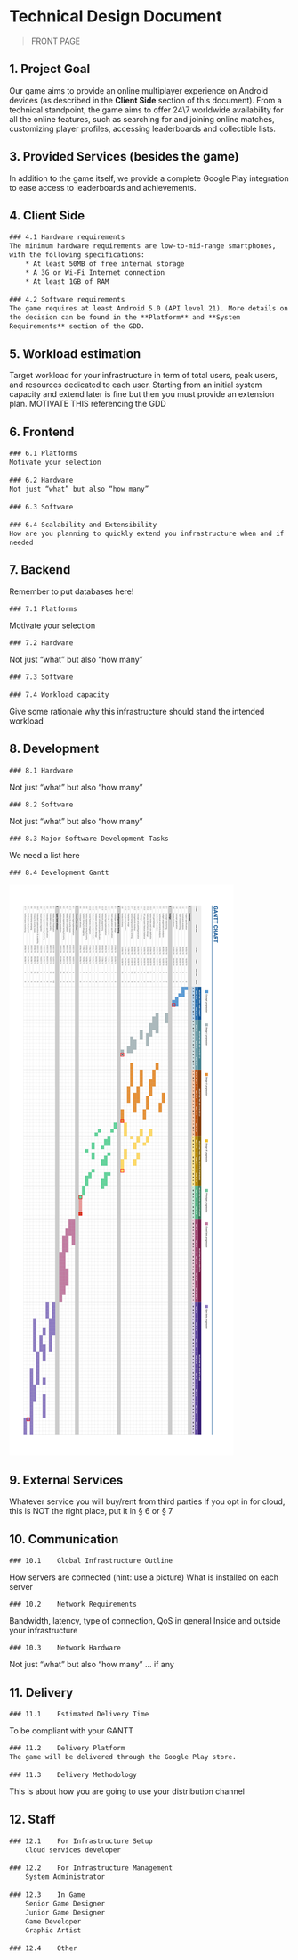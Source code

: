 # Technical Design Document

> FRONT PAGE

##	1. Project Goal
Our game aims to provide an online multiplayer experience on Android devices (as described in the **Client Side** section of this document). From a technical standpoint, the game aims to offer 24\7 worldwide availability for all the online features, such as searching for and joining online matches, customizing player profiles, accessing leaderboards and collectible lists.

##	3. Provided Services (besides the game)
In addition to the game itself, we provide a complete Google Play integration to ease access to leaderboards and achievements.

##	4. Client Side

	###	4.1	Hardware requirements
	The minimum hardware requirements are low-to-mid-range smartphones, with the following specifications:
		* At least 50MB of free internal storage
		* A 3G or Wi-Fi Internet connection
		* At least 1GB of RAM

	###	4.2	Software requirements
	The game requires at least Android 5.0 (API level 21). More details on the decision can be found in the **Platform** and **System Requirements** section of the GDD.

##	5. Workload estimation
Target workload for your infrastructure in term of total users, peak users, and resources dedicated to each user.
Starting from an initial system capacity and extend later is fine but then you must provide an extension plan.
MOTIVATE THIS referencing the GDD

##	6. Frontend

	###	6.1	Platforms
	Motivate your selection

	###	6.2	Hardware
	Not just “what” but also “how many”

	###	6.3	Software

	###	6.4	Scalability and Extensibility
	How are you planning to quickly extend you infrastructure when and if needed

##	7.	Backend
Remember to put databases here!

	###	7.1	Platforms
Motivate your selection

	###	7.2 Hardware
Not just “what” but also “how many”

	###	7.3	Software

	###	7.4	Workload capacity
Give some rationale why this infrastructure should stand the intended workload


##	8.	Development

	###	8.1	Hardware
Not just “what” but also “how many”

	###	8.2	Software
Not just “what” but also “how many”

	###	8.3	Major Software Development Tasks
We need a list here

	###	8.4	Development Gantt
![Gantt planning until open beta phase](pictures/gantt.png)

##	9.	External Services
Whatever service you will buy/rent from third parties
If you opt in for cloud, this is NOT the right place, put it in § 6 or § 7

##	10.	Communication	

	###	10.1	Global Infrastructure Outline
How servers are connected (hint: use a picture)
What is installed on each server

	###	10.2	Network Requirements
Bandwidth, latency, type of connection, QoS in general
Inside and outside your infrastructure

	###	10.3	Network Hardware
Not just “what” but also “how many” … if any

##	11.	Delivery

	###	11.1	Estimated Delivery Time
To be compliant with your GANTT

	###	11.2	Delivery Platform
	The game will be delivered through the Google Play store.

	###	11.3	Delivery Methodology
This is about how you are going to use your distribution channel

##	12.	Staff

	###	12.1	For Infrastructure Setup
		Cloud services developer

	###	12.2	For Infrastructure Management
		System Administrator

	###	12.3	In Game
		Senior Game Designer
		Junior Game Designer
		Game Developer
		Graphic Artist

	###	12.4	Other